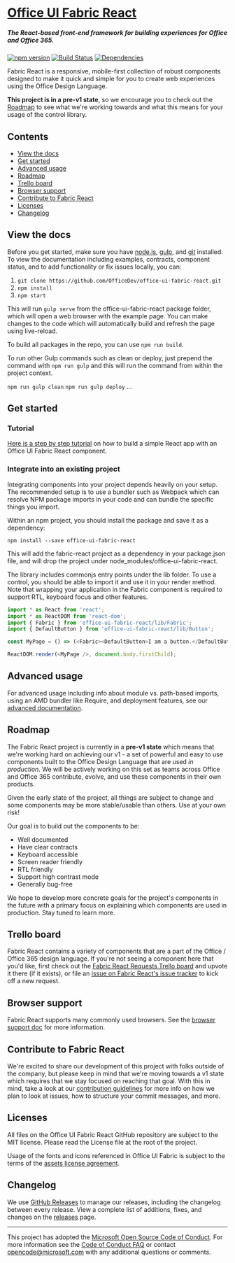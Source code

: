 # [Office UI Fabric React](http://dev.office.com/fabric)

##### The React-based front-end framework for building experiences for Office and Office 365.

[![npm version](https://badge.fury.io/js/office-ui-fabric-react.svg)](https://badge.fury.io/js/office-ui-fabric-react)
[![Build Status](https://travis-ci.org/OfficeDev/office-ui-fabric-react.svg?branch=master)](https://travis-ci.org/OfficeDev/office-ui-fabric-react)
[![Dependencies](https://david-dm.org/OfficeDev/office-ui-fabric-react.svg)](https://david-dm.org/OfficeDev/office-ui-fabric-react)

Fabric React is a responsive, mobile-first collection of robust components designed to make it quick and simple for you to create web experiences using the Office Design Language.

**This project is in a pre-v1 state**, so we encourage you to check out the [Roadmap](#roadmap) to see what we're working towards and what this means for your usage of the control library.

## Contents

- [View the docs](#view-the-docs)
- [Get started](#get-started)
- [Advanced usage](#advanced-usage)
- [Roadmap](#roadmap)
- [Trello board](#trello-board)
- [Browser support](#browser-support)
- [Contribute to Fabric React](#contribute-to-fabric-react)
- [Licenses](#licenses)
- [Changelog](#changelog)


## View the docs

Before you get started, make sure you have [node.js](https://nodejs.org/), [gulp](http://gulpjs.com/), and [git](https://git-scm.com/) installed. To view the documentation including examples, contracts, component status, and to add functionality or fix issues locally, you can:

1. `git clone https://github.com/OfficeDev/office-ui-fabric-react.git`
2. `npm install`
3. `npm start`

This will run `gulp serve` from the office-ui-fabric-react package folder, which will open a web browser with the example page. You can make changes to the code which will automatically build and refresh the page using live-reload.

To build all packages in the repo, you can use `npm run build`.

To run other Gulp commands such as clean or deploy, just prepend the command with `npm run gulp` and this will run the command from within the project context.

`npm run gulp clean`
`npm run gulp deploy`
...

## Get started

### Tutorial
[Here is a step by step tutorial](https://github.com/OfficeDev/office-ui-fabric-react/blob/master/ghdocs/README.md) on how to build a simple React app with an Office UI Fabric React component.

### Integrate into an existing project
Integrating components into your project depends heavily on your setup. The recommended setup is to use a bundler such as Webpack which can resolve NPM package imports in your code and can bundle the specific things you import.

Within an npm project, you should install the package and save it as a dependency:

```
npm install --save office-ui-fabric-react
```

This will add the fabric-react project as a dependency in your package.json file, and will drop the project under node_modules/office-ui-fabric-react.

The library includes commonjs entry points under the lib folder. To use a control, you should be able to import it and use it in your render method. Note that wrapping your application in the Fabric component is required to support RTL, keyboard focus and other features.

```js
import * as React from 'react';
import * as ReactDOM from 'react-dom';
import { Fabric } from 'office-ui-fabric-react/lib/Fabric';
import { DefaultButton } from 'office-ui-fabric-react/lib/Button';

const MyPage = () => (<Fabric><DefaultButton>I am a button.</DefaultButton></Fabric>);

ReactDOM.render(<MyPage />, document.body.firstChild);
```

## Advanced usage

For advanced usage including info about module vs. path-based imports, using an AMD bundler like Require, and deployment features, see our [advanced documentation](https://github.com/OfficeDev/office-ui-fabric-react/blob/master/ghdocs/ADVANCED.md).


## Roadmap

The Fabric React project is currently in a **pre-v1 state** which means that we're working hard on achieving our v1 - a set of powerful and easy to use components built to the Office Design Language that are used *in production*. We will be actively working on this set as teams across Office and Office 365 contribute, evolve, and use these components in their own products.

Given the early state of the project, all things are subject to change and some components may be more stable/usable than others. Use at your own risk!

Our goal is to build out the components to be:
- Well documented
- Have clear contracts
- Keyboard accessible
- Screen reader friendly
- RTL friendly
- Support high contrast mode
- Generally bug-free

We hope to develop more concrete goals for the project's components in the future with a primary focus on explaining which components are used in production. Stay tuned to learn more.

## Trello board

Fabric React contains a variety of components that are a part of the Office / Office 365 design language. If you're not seeing a component here that you'd like, first check out the [Fabric React Requests Trello board](https://trello.com/b/hBP8XdvR/office-ui-fabric-react-requests) and upvote it there (if it exists), or file an [issue on Fabric React's issue tracker](https://github.com/OfficeDev/office-ui-fabric-react/issues) to kick off a new request.


## Browser support

Fabric React supports many commonly used browsers. See the [browser support doc](https://github.com/OfficeDev/office-ui-fabric-react/blob/master/ghdocs/BROWSERSUPPORT.md) for more information.


## Contribute to Fabric React

We're excited to share our development of this project with folks outside of the company, but please keep in mind that we're moving towards a v1 state which requires that we stay focused on reaching that goal. With this in mind, take a look at our [contribution guidelines](https://github.com/OfficeDev/office-ui-fabric-react/blob/master/ghdocs/CONTRIBUTING.md) for more info on how we plan to look at issues, how to structure your commit messages, and more.


## Licenses

All files on the Office UI Fabric React GitHub repository are subject to the MIT license. Please read the License file at the root of the project.

Usage of the fonts and icons referenced in Office UI Fabric is subject to the terms of the [assets license agreement](http://aka.ms/fabric-assets-license).


## Changelog

We use [GitHub Releases](https://github.com/blog/1547-release-your-software) to manage our releases, including the changelog between every release. View a complete list of additions, fixes, and changes on the [releases](https://github.com/OfficeDev/office-ui-fabric-react/releases) page.

- - -

This project has adopted the [Microsoft Open Source Code of Conduct](https://opensource.microsoft.com/codeofconduct/). For more information see the [Code of Conduct FAQ](https://opensource.microsoft.com/codeofconduct/faq/) or contact [opencode@microsoft.com](mailto:opencode@microsoft.com) with any additional questions or comments.
